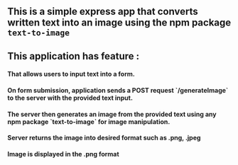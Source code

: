 ## This is a simple express app that converts written text into an image using the npm package `text-to-image`

<h2> This application has feature : </h2>
<h4> That allows users to input text into a form. </h4>
<h4> On form submission, application sends a POST request `/generateImage` to the server with the provided text input. </h4>
<h4> The server then generates an image from the provided text using any npm package `text-to-image` for image manipulation. </h4>
<h4> Server returns the image into desired format such as .png, .jpeg </h4>
<h4> Image is displayed in the .png format </h4>
